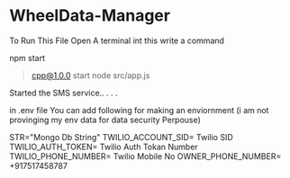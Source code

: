 # WheelData-Manager

To Run This File Open A terminal int this write a command

npm start

> cpp@1.0.0 start
> node src/app.js

Started the SMS service..
.
.
.

in .env file You can add following for making an enviornment (i am not provinging my env data for data security Perpouse)


STR="Mongo Db String"
TWILIO_ACCOUNT_SID= Twilio SID
TWILIO_AUTH_TOKEN= Twilio Auth Tokan Number
TWILIO_PHONE_NUMBER= Twilio Mobile No
OWNER_PHONE_NUMBER= +917517458787
